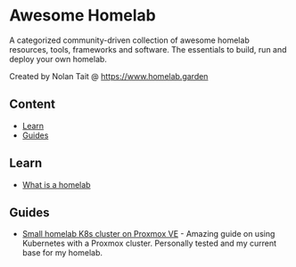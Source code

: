 # Awesome Homelab

A categorized community-driven collection of awesome homelab resources, tools,
frameworks and software. The essentials to build, run and deploy your own homelab.

Created by Nolan Tait @ https://www.homelab.garden

## Content

- [Learn](#learn)
- [Guides](#guides)

## Learn

- [What is a homelab](https://www.homegarden.com/articles/what-is-a-homelab)

## Guides

- [Small homelab K8s cluster on Proxmox VE](https://github.com/ehlesp/smallab-k8s-pve-guide) - Amazing guide on using Kubernetes with a Proxmox cluster. Personally tested and my current base for my homelab.
